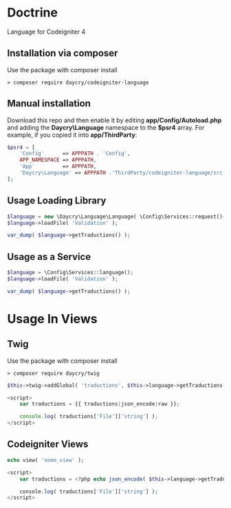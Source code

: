# Doctrine

Language for Codeigniter 4

## Installation via composer

Use the package with composer install

	> composer require daycry/codeigniter-language

## Manual installation

Download this repo and then enable it by editing **app/Config/Autoload.php** and adding the **Daycry\Language**
namespace to the **$psr4** array. For example, if you copied it into **app/ThirdParty**:

```php
$psr4 = [
    'Config'      => APPPATH . 'Config',
    APP_NAMESPACE => APPPATH,
    'App'         => APPPATH,
    'Daycry\Language' => APPPATH .'ThirdParty/codeigniter-language/src',
];
```

## Usage Loading Library

```php
$language = new \Daycry\Language\Language( \Config\Services::request()->getLocale() );
$language->loadFile( 'Validation' );

var_dump( $language->getTraductions() );

```

## Usage as a Service

```php
$language = \Config\Services::language();
$language->loadFile( 'Validation' );

var_dump( $language->getTraductions() );

```

# Usage In Views

## Twig

Use the package with composer install

	> composer require daycry/twig

```php
$this->twig->addGlobal( 'traductions', $this->language->getTraductions() );

```

```javascript
<script>
    var traductions = {{ traductions|json_encode|raw }};

    console.log( traductions['File']['string'] );
</script>

```

## Codeigniter Views

```php
echo view( 'some_view' );

```

```php
<script>
    var traductions = <?php echo json_encode( $this->language->getTraductions() ); ?>;

    console.log( traductions['File']['string'] );
</script>

```